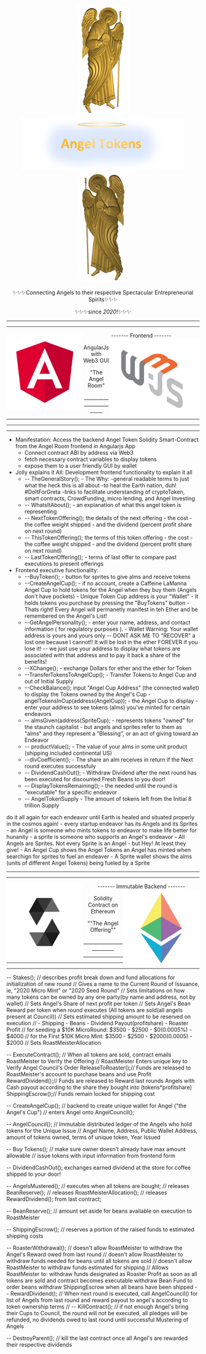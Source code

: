 <div>
    <p align="center"><img src="./angelL.png"><img src="./ATLOGO.png"><img src="./angelR.png"></p>
    <p align="center">✨✨✨Connecting Angels to their respective Spectacular Entrepreneurial Spirits✨✨✨</p>
    <p align="center">✨✨✨since <em>2020!</em>✨✨✨</p>
</div>  
<hr/>
<hr/>

<div>
    <p align="center"><img align="left" height="200px" src="./angular.svg">
        ------- Frontend -------<img align="right" height="200px" src="./web3.jpg">
    <p align="center">AngularJs with Web3 GUI</p>
    <p align="center">"The Angel Room"</p>
    <p align="center">_________________________</p>

</div>    
<hr/>
<hr/>
<hr/>


<!--

<div>
    <p>
      <p align="center">------- Frontend -------</p>
      <p align="center"><img align="left" height="150px" src="./angular.svg">
          AngularJs with Web3 GUI<img align="right" height="150px" src="./web3.jpg">
      <p align="center">"The Angel Room"</p>
      <p align="center">_________________________</p>
    </p>
</div>
<hr/>
<hr/> -->
<ul>
  <li>Manifestation: Access the backend Angel Token Solidity Smart-Contract from the Angel Room frontend in Angularjs App
       <ul>
         <li>Connect contract ABI by address via Web3</li>
         <li>fetch necessary contract variables to display tokens</li>
         <li>expose them to a user friendly GUI by wallet</li>
        </ul>
  </li>  
  <li>Jolly explains it All: Development frontend functionality to explain it all
      <ul>
        <li>-- TheGeneralStory();
              - The Why:
                  -general readable terms to just what the heck this is all about
                  -to heal the Earth nation, duh! #DoItForGreta
                  -links to facilitate understanding of cryptoToken, smart contracts, CrowdFunding, micro lending, and Angel Investing
        </li>
        <li>-- WhatsItAbout();
                - an explanation of what this angel token is representing
        </li>
        <li>-- NextTokenOffering(); the details of the next offering
               - the cost - the coffee weight shipped - and the dividend (percent profit share on next round)
        </li>
        <li>-- ThisTokenOffering(); the terms of this token offering
               - the cost - the coffee weight shipped - and the dividend (percent profit share on next round)
        </li>
        <li>-- LastTokenOffering();
               - terms of last offer to compare past executions to present offerings
        </li>
      </ul>
  </li>
  <li>Frontend executive functionality:
      <ul>
        <li>--BuyToken();
              - button for sprites to give alms and receive tokens
        </li>  
        <li>--CreateAngelCup();
              - if no account, create a Caffeine LaManna Angel Cup to hold tokens for the Angel when they buy them (Angels don't have pockets)
              - Unique Token Cup address is your "Wallet"
              - It holds tokens you purchase by pressing the "BuyTokens" button
              - Thats right! Every Angel will permanetly manifest in teh Ether and be remembered on the Angel's List!
        </li>  
        <li>--GetAngelPersonality();
              - enter your name, address, and contact information ( for regulatory purposes ).
              - Wallet Warning: Your wallet address is yours and yours only
                -- DONT ASK ME TO "RECOVER" a lost one because I cannot!! It will be lost in the ether FOREVER if you lose it!
                -- we just use your address to display what tokens are associated with that address and to pay it back a share of the benefits!
        </li>  
        <li>--XChange();
              - exchange Dollars for ether and the ether for Token
        </li>
        <li>--TransferTokensToAngelCup();
              - Transfer Tokens to Angel Cup and out of Initial Supply
        </li>
        <li>--CheckBalance(); input "Angel Cup Address" (the connected wallet) to display the Tokens owned by the Angel's Cup
                - angelTokensInCup(address(AngelCup));
                   - the Angel Cup to display
                   - enter your address to see tokens (alms) you've minted for certain endeavors
        <li>-- almsGiven(address(SpriteCup);
               - represents tokens "owned" for the staunch capitalist
               - but angels and sprites refer to them as "alms" and they represent a "Blessing", or an act of giving toward an Endeavor
        </li>                      
        <li>-- productValue();
               - The value of your alms in some unit product (shipping included continental US)
        </li>
        <li>--divCoefficient();
               - The share an alm receives in return if the Next round executes successfuly
        </li>
        <li>-- DividendCashOut();
               - Withdraw Dividend after the next round has been executed for discounted Fresh Beans to you door!
        </li>
        <li>-- DisplayTokensRemaining();
               - the needed until the round is "executable" for a specific endeavor
        </li>
        <li>-- AngelTokenSupply
               - The amount of tokens left from the Initial 8 trillion Supply         
        </li>
      </ul>  
  </li>        
</ul>  

 do it all again for each endeavor until Earth is healed and situated properly in the cosmos again!
    - every startup endeavor has its Angels and its Sprites
    - an Angel is someone who mints tokens to endeavor to make life better for hunanity
    - a sprite is someone who supports an Angel's endeavor
    - All Angels are Sprites. Not every Sprite is an Angel - but Hey! At least they give!
    - An Angel Cup shows the Angel Tokens an Angel has minted when searchign for sprites to fuel an endeaver
    - A Sprite wallet shows the alms (units of different Angel Tokens) being fueled by a Sprite

<hr/>
<hr/>
<div>
    <p align="center"><img align="left" height="200px" src="./solidity.png">
        ------- Immutable Backend -------<img align="right" height="200px" src="./ethereum.jpg">
    <p align="center">Solidity Contract on Ethereum</p>
    <p align="center">""The Angel Offering""</p>
    <p align="center">_________________________</p>

</div>    
<hr/>
<hr/>
<hr/>

-- Stakes(); // describes profit break down and fund allocations for initialization of new round
              // Gives a name to the Current Round of Issuance, ie, "2020 Micro Mint" or "2020 Seed Round"
              // Sets limitations on how many tokens can be owned by any one party(by name and address, not by wallet)
              // Sets Angel's Share of next profit per token
              // Sets Angel's Bean Reward per token when round executes (All tokens are sold(all angels present at Council))
              // Sets estimated shipping amount to be reserved on execution
              // - Shipping - Beans - Dividend Payout(profitshare) - Roaster Profit
              // for seeding a $10K MicroRound: $3500 - $2500 - $0(0.0005%) - $4000
              // for the First $10K Micro Mint: $3500 - $2500 - $2000(0.0005) - $2000
              // Sets RoastMeisterAllocation

-- ExecuteContract(); // When all tokens are sold, contract emails RoastMeister to Verify the Offering
                      // RoastMeister Enters unique key to Verify Angel Council's Order
                      ReleaseToRoaster();// Funds are released to RoastMeister's account to purchase beans and use Profit
                      RewardDividend();// Funds are released to Reward last rounds Angels with Cash payout according to the share they bought into (tokens*profitshare)
                      ShippingEscrow();// Funds remain locked for shipping cost

-- CreateAngelCup(); // backend to create unique wallet for Angel ("the Angel's Cup")
                      // enters Angel onto AngelCouncil();

-- AngelCouncil(); // Immutable distributed ledger of the Angels who hold tokens for the Unique Issue
                    // Angel Name, Address, Public Wallet Address, amount of tokens owned, terms of unique token, Year Issued

-- Buy Tokens(); // make sure owner doesn't already have max amount allowable
                 // issue tokens with input information from frontend form

-- DividendCashOut(); exchanges earned dividend at the store for coffee shipped to your door!

-- AngelsMustered(); // executes when all tokens are bought;
                       // releases BeanReserve();
                       // releases RoastMeisterAllocation();
                       // releases RewardDividend(); from last contract;

-- BeanReserve();  // amount set aside for beans available on execution to RoastMeister

-- ShippingEscrow(); // reserves a portion of the raised funds to estimated shipping costs

-- RoasterWithdrawal();
      // doesn't allow RoastMeister to withdraw the Angel's Reward owed from last round
      // doesn't allow RoastMeister to withdraw funds needed for beans until all tokens are sold
      // doesn't allow RoastMeister to withdraw funds estimated for shipping
      // Allows RoastMeister to:
                withdraw funds designated as Roaster Profit as soon as all tokens are sold and contract becomes executable
                withdraw Bean Fund to order beans
                withdraw ShippingEscrow when all beans have been shipped
-- RewardDividend();
      // When next round is executed, call AngelCouncil() for list of Angels from last round and reward payout to angel's according to token ownership terms
      //
-- KillContract(); // if not enough Angel's bring their Cups to Council,
                      the round will not be executed,
                      all pledges will be refunded,
                      no dividends owed to last round until successful Mustering of Angels

-- DestroyParent(); // kill the last contract once all Angel's are rewarded their respective dividends
